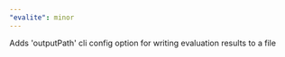 ```yaml
---
"evalite": minor
---
```


Adds 'outputPath' cli config option for writing evaluation results to a file
